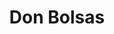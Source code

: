 ---
id: "donbolsas"
image: 
  src: "/src/images/donbolsas_full.png"
  alt: "don bolsas web"
title: "Don Bolsas"
location: "Madrid, Spain"
show_title: false
secondary_link: { text: "", href: ""}
year: "2020"
tech: "Liquid"
platform: "Shopify"
url: "https://donbolsas.com"
description: E-commerce complemente funcional e integrado con la última version de Shopify usando el lenguaje de plantillas Shopify Liquid.
            La tienda online se dedica a vender bolsas de plástico al por menor a pequeña y mediana empresa. Desarrollada usando Javascript para resolver
            los requisitos específicos del cliente tanto en funcionalidad como en elementos visuales. Con más de 5K de visitas mensuales el sitio está actualizado a la
            última version de Shopify Dawn.
---